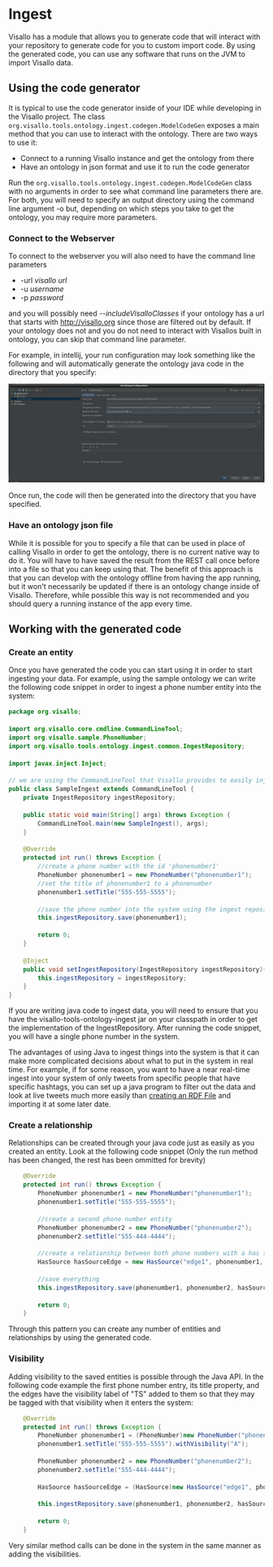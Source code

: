 # Ingest 

Visallo has a module that allows you to generate code that will interact with your repository to generate code for you to custom import code. By using the generated code, you can use any software that runs on the JVM to import Visallo data. 

## Using the code generator

It is typical to use the code generator inside of your IDE while developing in the Visallo project. The class `org.visallo.tools.ontology.ingest.codegen.ModelCodeGen` exposes a main method that you can use to interact with the ontology. There are two ways to use it:

* Connect to a running Visallo instance and get the ontology from there
* Have an ontology in json format and use it to run the code generator

Run the `org.visallo.tools.ontology.ingest.codegen.ModelCodeGen` class with no arguments in order to see what command line parameters there are. For both, you will need to specify an output directory using the command line argument -o *<outputDirectory>* but, depending on which steps you take to get the ontology, you may require more parameters.

### Connect to the Webserver

To connect to the webserver you will also need to have the command line parameters 

* -url *visallo url*
* -u *username*
* -p *password*

and you will possibly need *--includeVisalloClasses* if your ontology has a url that starts with http://visallo.org since those are filtered out by default. If your ontology does not and you do not need to interact with Visallos built in ontology, you can skip that command line parameter.

For example, in intellij, your run configuration may look something like the following and will automatically generate the ontology java code in the directory that you specify:

<img src='./codegen-intellij-config.png' /> 

Once run, the code will then be generated into the directory that you have specified.

### Have an ontology json file

While it is possible for you to specify a file that can be used in place of calling Visallo in order to get the ontology, there is no current native way to do it. You will have to have saved the result from the REST call once before into a file so that you can keep using that. The benefit of this approach is that you can develop with the ontology offline from having the app running, but it won't necessarily be updated if there is an ontology change inside of Visallo. Therefore, while possible this way is not recommended and you should query a running instance of the app every time.

## Working with the generated code

### Create an entity

Once you have generated the code you can start using it in order to start ingesting your data. For example, using the sample ontology we can write the following code snippet in order to ingest a phone number entity into the system:

```java
package org.visallo;

import org.visallo.core.cmdline.CommandLineTool;
import org.visallo.sample.PhoneNumber;
import org.visallo.tools.ontology.ingest.common.IngestRepository;

import javax.inject.Inject;

// we are using the CommandLineTool that Visallo provides to easily inject the IngestRepository
public class SampleIngest extends CommandLineTool {
    private IngestRepository ingestRepository;

    public static void main(String[] args) throws Exception {
        CommandLineTool.main(new SampleIngest(), args);
    }

    @Override
    protected int run() throws Exception {
        //create a phone number with the id 'phonenumber1'
        PhoneNumber phonenumber1 = new PhoneNumber("phonenumber1");
        //set the title of phonenumber1 to a phonenumber 
        phonenumber1.setTitle("555-555-5555");

        //save the phone number into the system using the ingest repository
        this.ingestRepository.save(phonenumber1);

        return 0;
    }

    @Inject
    public void setIngestRepository(IngestRepository ingestRepository){
        this.ingestRepository = ingestRepository;
    }
}

```

If you are writing java code to ingest data, you will need to ensure that you have the visallo-tools-ontology-ingest jar on your classpath in order to get the implementation of the IngestRepository. After running the code snippet, you will have a single phone number in the system. 

The advantages of using Java to ingest things into the system is that it can make more complicated decisions about what to put in the system in real time. For example, if for some reason, you want to have a near real-time ingest into your system of only tweets from specific people that have specific hashtags, you can set up a java program to filter out the data and look at live tweets much more easily than [creating an RDF File](./rdfimport.md) and importing it at some later date.

### Create a relationship

Relationships can be created through your java code just as easily as you created an entity. Look at the following code snippet (Only the run method has been changed, the rest has been ommitted for brevity)

```java
    @Override
    protected int run() throws Exception {
        PhoneNumber phonenumber1 = new PhoneNumber("phonenumber1");
        phonenumber1.setTitle("555-555-5555");

        //create a second phone number entity
        PhoneNumber phonenumber2 = new PhoneNumber("phonenumber2");
        phonenumber2.setTitle("555-444-4444");

        //create a relationship between both phone numbers with a has source edge
        HasSource hasSourceEdge = new HasSource("edge1", phonenumber1, phonenumber2);

        //save everything
        this.ingestRepository.save(phonenumber1, phonenumber2, hasSourceEdge);

        return 0;
    }
```

Through this pattern you can create any number of entities and relationships by using the generated code.


### Visibility

Adding visibility to the saved entities is possible through the Java API. In the following code example the first phone number entry, its title property, and the edges have the visibility label of "TS" added to them so that they may be tagged with that visibility when it enters the system:


```java
    @Override
    protected int run() throws Exception {
        PhoneNumber phonenumber1 = (PhoneNumber)new PhoneNumber("phonenumber1").withVisibility("TS");
        phonenumber1.setTitle("555-555-5555").withVisibility("A");

        PhoneNumber phonenumber2 = new PhoneNumber("phonenumber2");
        phonenumber2.setTitle("555-444-4444");

        HasSource hasSourceEdge = (HasSource)new HasSource("edge1", phonenumber1, phonenumber2).withVisibility("TS");

        this.ingestRepository.save(phonenumber1, phonenumber2, hasSourceEdge);

        return 0;
    }
```

Very similar method calls can be done in the system in the same manner as adding the visibilities.
